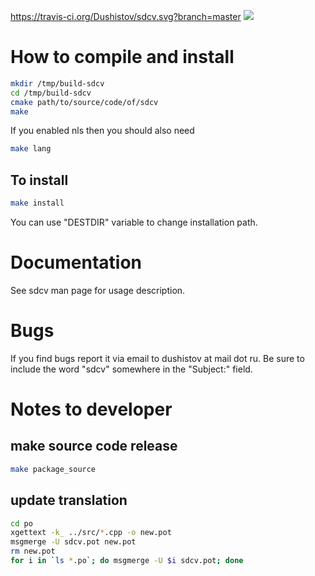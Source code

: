 [<https://travis-ci.org/Dushistov/sdcv.svg?branch=master>](https://travis-ci.org/Dushistov/sdcv)
[![](https://img.shields.io/badge/license-GPL%202-brightgreen.svg)](https://github.com/Dushistov/sdcv/blob/master/LICENSE)

# How to compile and install

``` bash
mkdir /tmp/build-sdcv
cd /tmp/build-sdcv
cmake path/to/source/code/of/sdcv
make
```

If you enabled nls then you should also need

``` bash
make lang
```

## To install

``` bash
make install
```

You can use "DESTDIR" variable to change installation path.

# Documentation

See sdcv man page for usage description.

# Bugs

If you find bugs report it via email to dushistov at mail dot ru. Be
sure to include the word "sdcv" somewhere in the "Subject:" field.

# Notes to developer

## make source code release

``` bash
make package_source
```

## update translation

``` bash
cd po
xgettext -k_ ../src/*.cpp -o new.pot
msgmerge -U sdcv.pot new.pot
rm new.pot
for i in `ls *.po`; do msgmerge -U $i sdcv.pot; done
```
